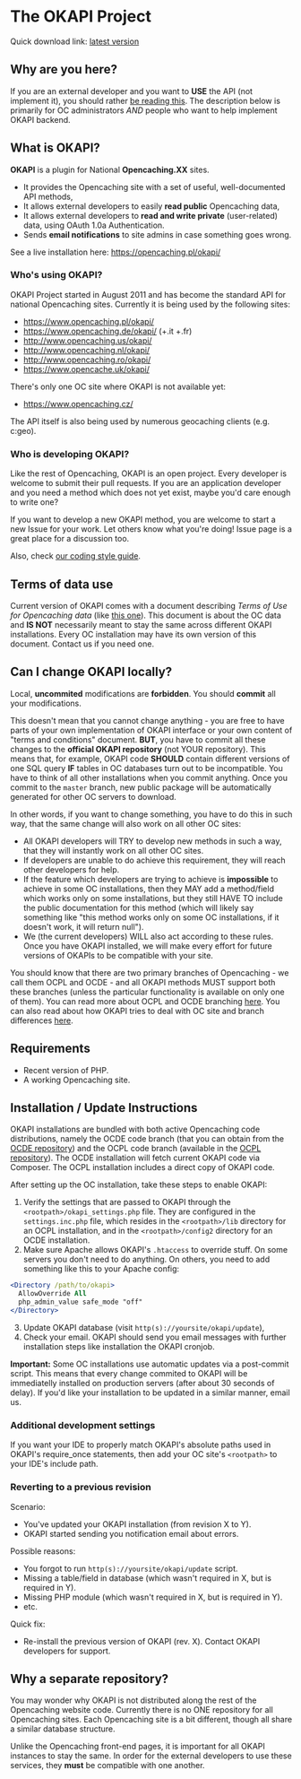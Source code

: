 # The OKAPI Project #

Quick download link: [latest version](https://github.com/opencaching/okapi/archive/master.zip)


## Why are you here? ##

If you are an external developer and you want to **USE** the API (not implement
it), you should rather [be reading this](https://opencaching.pl/okapi/).
The description below is primarily for OC administrators _AND_ people who want
to help implement OKAPI backend.


## What is OKAPI? ##

**OKAPI** is a plugin for National **Opencaching.XX** sites.

  * It provides the Opencaching site with a set of useful, well-documented
    API methods,
  * It allows external developers to easily **read public** Opencaching data,
  * It allows external developers to **read and write private** (user-related)
    data, using OAuth 1.0a Authentication.
  * Sends **email notifications** to site admins in case something goes wrong.

See a live installation here: https://opencaching.pl/okapi/


### Who's using OKAPI? ###

OKAPI Project started in August 2011 and has become the standard API for
national Opencaching sites. Currently it is being used by the
following sites:

  * https://www.opencaching.pl/okapi/
  * https://www.opencaching.de/okapi/ (+.it +.fr)
  * http://www.opencaching.us/okapi/
  * http://www.opencaching.nl/okapi/
  * http://www.opencaching.ro/okapi/
  * https://www.opencache.uk/okapi/

There's only one OC site where OKAPI is not available yet:

  * https://www.opencaching.cz/

The API itself is also being used by numerous geocaching clients (e.g. c:geo).


### Who is developing OKAPI? ###

Like the rest of Opencaching, OKAPI is an open project. Every developer is
welcome to submit their pull requests. If you are an application developer and
you need a method which does not yet exist, maybe you'd care enough to write
one?

If you want to develop a new OKAPI method, you are welcome to start a new Issue
for your work. Let others know what you're doing! Issue page is a great place
for a discussion too.

Also, check [our coding style guide](etc/CODESTYLE.md).


## Terms of data use ##

Current version of OKAPI comes with a document describing _Terms of Use for
Opencaching data_ (like [this one](https://opencaching.pl/okapi/signup.html)).
This document is about the OC data and **IS NOT** necessarily meant to stay the
same across different OKAPI installations. Every OC installation may have its
own version of this document. Contact us if you need one.


## Can I change OKAPI locally? ##

Local, **uncommited** modifications are **forbidden**. You should **commit**
all your modifications.

This doesn't mean that you cannot change anything - you are free to have parts
of your own implementation of OKAPI interface or your own content of "terms
and conditions" document. **BUT**, you have to commit all these changes to the
**official OKAPI repository** (not YOUR repository). This means that, for
example, OKAPI code **SHOULD** contain different versions of one SQL query
**IF** tables in OC databases turn out to be incompatible. You have to think of
all other installations when you commit anything. Once you commit to the
`master` branch, new public package will be automatically generated for other
OC servers to download.

In other words, if you want to change something, you have to do this in such
way, that the same change will also work on all other OC sites:

  * All OKAPI developers will TRY to develop new methods in such a way, that
    they will instantly work on all other OC sites.
  * If developers are unable to do achieve this requirement, they will reach
    other developers for help.
  * If the feature which developers are trying to achieve is **impossible** to
    achieve in some OC installations, then they MAY add a method/field which
    works only on some installations, but they still HAVE TO include the public
    documentation for this method (which will likely say something like "this
    method works only on some OC installations, if it doesn't work, it will
    return null").
  * We (the current developers) WILL also act according to these rules. Once
    you have OKAPI installed, we will make every effort for future versions of
    OKAPIs to be compatible with your site.

You should know that there are two primary branches of Opencaching - we call
them OCPL and OCDE - and all OKAPI methods MUST support both these branches
(unless the particular functionality is available on only one of them). You can
read more about OCPL and OCDE branching
[here](https://github.com/opencaching/opencaching-pl/wiki#brief-introduction-in-english).
You can also read about how OKAPI tries to deal with OC site and branch differences
[here](https://opencaching.pl/okapi/introduction.html#oc-site-differences).


## Requirements ##

  * Recent version of PHP.
  * A working Opencaching site.


## Installation / Update Instructions ##

OKAPI installations are bundled with both active Opencaching code distributions,
namely the OCDE code branch (that you can obtain from the
[OCDE repository](https://github.com/OpencachingDeutschland/oc-server3/tree/stable))
and the OCPL code branch (available in the
[OCPL repository](https://github.com/opencaching/opencaching-pl)). The OCDE
installation will fetch current OKAPI code via Composer. The OCPL installation
includes a direct copy of OKAPI code.

After setting up the OC installation, take these steps to enable OKAPI:

  1. Verify the settings that are passed to OKAPI through the
     `<rootpath>/okapi_settings.php` file. They are configured in the
     `settings.inc.php` file, which resides in the `<rootpath>/lib`
     directory for an OCPL installation, and in the `<rootpath>/config2`
     directory for an OCDE installation.
  2. Make sure Apache allows OKAPI's `.htaccess` to override stuff. On some
     servers you don't need to do anything. On others, you need to add
     something like this to your Apache config:

```apache
<Directory /path/to/okapi>
  AllowOverride All
  php_admin_value safe_mode "off"
</Directory>
```

  3. Update OKAPI database (visit `http(s)://yoursite/okapi/update`),
  4. Check your email. OKAPI should send you email messages with further
     installation steps like installation the OKAPI cronjob.

**Important:** Some OC installations use automatic updates via a post-commit
script. This means that every change commited to OKAPI will be immediatelly
installed on production servers (after about 30 seconds of delay). If you'd
like your installation to be updated in a similar manner, email us.


### Additional development settings ###

If you want your IDE to properly match OKAPI's absolute paths used in OKAPI's
require_once statements, then add your OC site's `<rootpath>` to your IDE's
include path.


### Reverting to a previous revision ###

Scenario:

  * You've updated your OKAPI installation (from revision X to Y).
  * OKAPI started sending you notification email about errors.

Possible reasons:

  * You forgot to run `http(s)://yoursite/okapi/update` script.
  * Missing a table/field in database (which wasn't required in X, but is
    required in Y).
  * Missing PHP module (which wasn't required in X, but is required in Y).
  * etc.

Quick fix:

  * Re-install the previous version of OKAPI (rev. X). Contact OKAPI developers
    for support.


## Why a separate repository? ##

You may wonder why OKAPI is not distributed along the rest of the Opencaching
website code. Currently there is no ONE repository for all Opencaching sites.
Each Opencaching site is a bit different, though all share a similar database
structure.

Unlike the Opencaching front-end pages, it is important for all OKAPI instances
to stay the same. In order for the external developers to use these services,
they **must** be compatible with one another.
